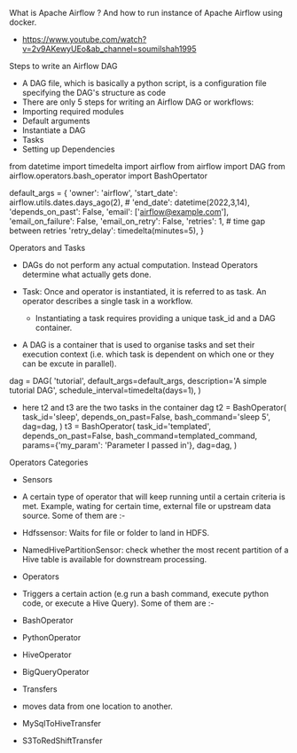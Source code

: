 What is Apache Airflow ? And how to run instance of Apache Airflow using docker.
 - https://www.youtube.com/watch?v=2v9AKewyUEo&ab_channel=soumilshah1995

Steps to write an Airflow DAG
 - A DAG file, which is basically a python script, is a configuration file specifying the DAG's structure as code
 - There are only 5 steps for writing an Airflow DAG or workflows:
  - Importing required modules
  - Default arguments
  - Instantiate a DAG
  - Tasks
  - Setting up Dependencies

from datetime import timedelta
import airflow
from airflow import DAG
from airflow.operators.bash_operator import BashOpertator

default_args = {
    'owner': 'airflow',
    'start_date': airflow.utils.dates.days_ago(2),
    # 'end_date': datetime(2022,3,14),
    'depends_on_past': False,
    'email': ['airflow@example.com'],
    'email_on_failure': False,
    'email_on_retry': False,
    'retries': 1,
    # time gap between retries
    'retry_delay': timedelta(minutes=5),
}

Operators and Tasks
 - DAGs do not perform any actual computation. Instead Operators determine what actually gets done.
 - Task: Once and operator is instantiated, it is referred to as task. An operator describes a single task in a workflow.
   - Instantiating a task requires providing a unique task_id and a DAG container.
 
 - A DAG is a container that is used to organise tasks and set their execution context (i.e. which task is dependent on which one or they can be excute in parallel).

dag = DAG(
    'tutorial',
    default_args=default_args,
    description='A simple tutorial DAG',
    schedule_interval=timedelta(days=1),
)

 - here t2 and t3 are the two tasks in the container dag
 t2 = BashOperator(
    task_id='sleep',
    depends_on_past=False,
    bash_command='sleep 5',
    dag=dag,
)
t3 = BashOperator(
    task_id='templated',
    depends_on_past=False,
    bash_command=templated_command,
    params={'my_param': 'Parameter I passed in'},
    dag=dag,
)

Operators Categories
 - Sensors
  - A certain type of operator that will keep running until a certain criteria is met. Example, wating for certain time, external file or upstream data source. Some of them are :-
   - Hdfssensor: Waits for file or folder to land in HDFS.
   - NamedHivePartitionSensor: check whether the most recent partition of a Hive table is available for downstream processing.

 - Operators
  - Triggers a certain action (e.g run a bash command, execute python code, or execute a Hive Query). Some of them are :-
   - BashOperator
   - PythonOperator
   - HiveOperator
   - BigQueryOperator

 - Transfers
  - moves data from one location to another.
   - MySqlToHiveTransfer
   - S3ToRedShiftTransfer
